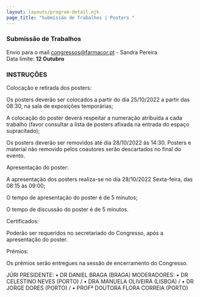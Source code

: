 ```yaml
---
layout: layouts/program-detail.njk
page_title: "Submissão de Trabalhos | Posters "
---
```

### Submissão de Trabalhos
Envio para o mail congressos@farmacor.pt - Sandra Pereira  
Data limite: **12 Outubro**

### INSTRUÇÕES 

Colocação e retirada dos posters:

Os posters deverão ser colocados a partir do dia 25/10/2022 a partir das 08:30, na sala de exposições temporárias;

A colocação do poster deverá respeitar a numeração atribuída a cada trabalho (favor consultar a lista de posters afixada na entrada do espaço supracitado);

Os posters deverão ser removidos até dia 28/10/2022 às 14:30. Posters e material não removido pelos coautores serão descartados no final do evento.

Apresentação do poster:

A apresentação dos posters realiza-se no dia 28/10/2022 Sexta-feira, das 08:15 às 09:00;

O tempo de apresentação do poster é de 5 minutos;

O tempo de discussão do poster é de 5 minutos.

Certificados:

Poderão ser requeridos no secretariado do Congresso, após a apresentação do poster.

Prémios:

Os prémios serão entregues na sessão de encerramento do Congresso.

JÚRI
PRESIDENTE: • DR DANIEL BRAGA (BRAGA)
MODERADORES: • DR CELESTINO NEVES (PORTO) /
• DRA MANUELA OLIVEIRA (LISBOA) /
• DR JORGE DORES (PORTO) /
• PROFª DOUTORA FLORA CORREIA (PORTO)
